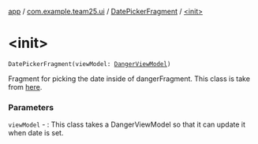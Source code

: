 [app](../../index.md) / [com.example.team25.ui](../index.md) / [DatePickerFragment](index.md) / [&lt;init&gt;](./-init-.md)

# &lt;init&gt;

`DatePickerFragment(viewModel: `[`DangerViewModel`](../-danger-view-model/index.md)`)`

Fragment for picking the date inside of dangerFragment. This class is take from
[here](https://developer.android.com/guide/topics/ui/controls/pickers).

### Parameters

`viewModel` - : This class takes a DangerViewModel so that it can update it when date is set.